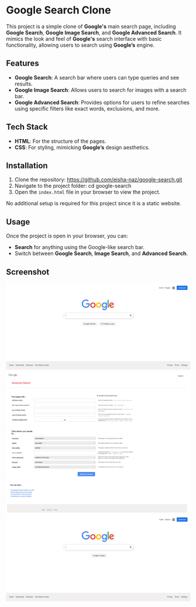 

# **Google Search Clone**

This project is a simple clone of **Google's** main search page, including **Google Search**, **Google Image Search**, and **Google Advanced Search**. It mimics the look and feel of **Google's** search interface with basic functionality, allowing users to search using **Google’s** engine.

## **Features**

- **Google Search**: A search bar where users can type queries and see results.
- **Google Image Search**: Allows users to search for images with a search bar.
- **Google Advanced Search**: Provides options for users to refine searches using specific filters like exact words, exclusions, and more.

## **Tech Stack**

- **HTML**: For the structure of the pages.
- **CSS**: For styling, mimicking **Google’s** design aesthetics.

 ## **Installation**

1. Clone the repository: https://github.com/eisha-naz/google-search.git
2. Navigate to the project folder: cd google-search
3. Open the `index.html` file in your browser to view the project.

No additional setup is required for this project since it is a static website.

## **Usage**

Once the project is open in your browser, you can:

- **Search** for anything using the Google-like search bar.
- Switch between **Google Search**, **Image Search**, and **Advanced Search**.

## Screenshot
![Google Search Screenshot](https://github.com/eisha-naz/google-search/raw/main/google-search.png)
![Google Search Screenshot](https://github.com/eisha-naz/google-search/raw/main/advanced-search.png)
![Google Search Screenshot](https://github.com/eisha-naz/google-search/raw/main/image-search.png)


